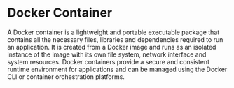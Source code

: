 # Docker Container

A Docker container is a lightweight and portable executable package that contains all the necessary files, libraries and dependencies required to run an application. It is created from a Docker image and runs as an isolated instance of the image with its own file system, network interface and system resources. Docker containers provide a secure and consistent runtime environment for applications and can be managed using the Docker CLI or container orchestration platforms.
